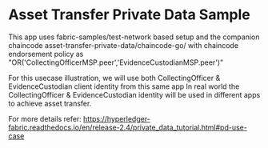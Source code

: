 # Asset Transfer Private Data Sample

This app uses fabric-samples/test-network based setup and the companion chaincode asset-transfer-private-data/chaincode-go/ with chaincode endorsement policy as "OR('CollectingOfficerMSP.peer','EvidenceCustodianMSP.peer')"

For this usecase illustration, we will use both CollectingOfficer & EvidenceCustodian client identity from this same app
In real world the CollectingOfficer & EvidenceCustodian identity will be used in different apps to achieve asset transfer.

For more details refer:
https://hyperledger-fabric.readthedocs.io/en/release-2.4/private_data_tutorial.html#pd-use-case

